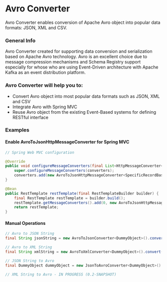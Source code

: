 # Avro Converter

Avro Converter enables conversion of Apache Avro object into popular data formats: JSON, XML and CSV.


### General Info
Avro Converter created for supporting data conversion and serialization based on Apache Avro technology.
Avro is an excellent choice due to message compression mechanisms and Schema Registry support especially for whose who are using Event-Driven architecture with Apache Kafka as an event distribution platform.


### Avro Converter will help you to:

 * Convert Avro object into most popular data formats such as JSON, XML and CSV
 * Integrate Avro with Spring MVC
 * Reuse Avro object from the existing Event-Based systems for defining RESTful interface


### Examples

#### Enable AvroToJsonHttpMessageConverter for Spring MVC
```java
// Spring Web MVC configuration

@Override
public void configureMessageConverters(final List<HttpMessageConverter<?>> converters) {
    super.configureMessageConverters(converters);
    converters.add(new AvroToJsonHttpMessageConverter<SpecificRecordBase>());
}

@Bean
public RestTemplate restTemplate(final RestTemplateBuilder builder) {
    final RestTemplate restTemplate = builder.build();
    restTemplate.getMessageConverters().add(0, new AvroToJsonHttpMessageConverter<SpecificRecordBase>());
    return restTemplate;
}
```


#### Manual Operations 
```java
// Avro to JSON String
final String jsonString = new AvroToJsonConverter<DummyObject>().convert(dummyObject);

// Avro to XML String
final String xmlString = new AvroToXmlConverter<DummyObject>().convert(dummyObject);

// JSON String to Avro
final DummyObject dummyObject = new JsonToAvroConverter<DummyObject>().convert(jsonString, DummyObject.class);

// XML String to Avro - IN PROGRESS (0.2-SNAPSHOT)
```